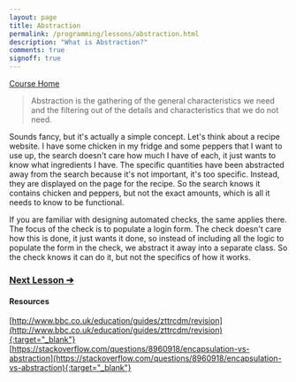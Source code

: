 ```yaml
---
layout: page
title: Abstraction
permalink: /programming/lessons/abstraction.html
description: "What is Abstraction?"
comments: true
signoff: true
---
```

[Course Home](../course)

>Abstraction is the gathering of the general characteristics we need and the filtering out of the details and characteristics that we do not need.

Sounds fancy, but it's actually a simple concept. Let's think about a recipe website. I have some chicken in my fridge and some peppers that I want to use up, the search doesn't care how much I have of each, it just wants to know what ingredients I have. The specific quantities have been abstracted away from the search because it's not important, it's too specific. Instead, they are displayed on the page for the recipe. So the search knows it contains chicken and peppers, but not the exact amounts, which is all it needs to know to be functional.

If you are familiar with designing automated checks, the same applies there. The focus of the check is to populate a login form. The check doesn't care how this is done, it just wants it done, so instead of including all the logic to populate the form in the check, we abstract it away into a separate class. So the check knows it can do it, but not the specifics of how it works.

### [Next Lesson &#10132;](../lessons/encapsulation)

#### Resources
[http://www.bbc.co.uk/education/guides/zttrcdm/revision](http://www.bbc.co.uk/education/guides/zttrcdm/revision){:target="_blank"}  
[https://stackoverflow.com/questions/8960918/encapsulation-vs-abstraction](https://stackoverflow.com/questions/8960918/encapsulation-vs-abstraction){:target="_blank"}
